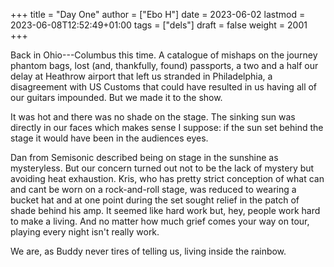 +++
title = "Day One"
author = ["Ebo H"]
date = 2023-06-02
lastmod = 2023-06-08T12:52:49+01:00
tags = ["dels"]
draft = false
weight = 2001
+++

Back in Ohio---Columbus this time. A catalogue of mishaps on the journey phantom bags, lost (and, thankfully, found) passports, a two and a half our delay at Heathrow airport that left us stranded in Philadelphia, a disagreement with US Customs that could have resulted in us having all of our guitars impounded. But we made it to the show.

It was hot and there was no shade on the stage. The sinking sun was directly in our faces which makes sense I suppose: if the sun set behind the stage it would have been in the audiences eyes.

Dan from Semisonic described being on stage in the sunshine as mysteryless. But our concern turned out not to be the lack of mystery but avoiding heat exhaustion. Kris, who has pretty strict conception of what can and cant be worn on a rock-and-roll stage, was reduced to wearing a bucket hat and at one point during the set sought relief in the patch of shade behind his amp. It seemed like hard work but, hey, people work hard to make a living. And no matter how much grief comes your way on tour, playing every night isn't really work.

We are, as Buddy never tires of telling us, living inside the rainbow.
